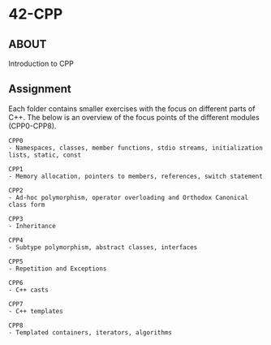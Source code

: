 # 42-CPP

## ABOUT

Introduction to CPP


## Assignment

Each folder contains smaller exercises with the focus on different parts of C++. The below is an overview of the focus points of the different modules (CPP0-CPP8).

	CPP0
	- Namespaces, classes, member functions, stdio streams, initialization lists, static, const

	CPP1
	- Memory allocation, pointers to members, references, switch statement

	CPP2
	- Ad-hoc polymorphism, operator overloading and Orthodox Canonical class form
	
	CPP3
	- Inheritance
	
	CPP4
	- Subtype polymorphism, abstract classes, interfaces
	
	CPP5
	- Repetition and Exceptions
	
	CPP6
	- C++ casts
	
	CPP7
	- C++ templates
	
	CPP8
	- Templated containers, iterators, algorithms
